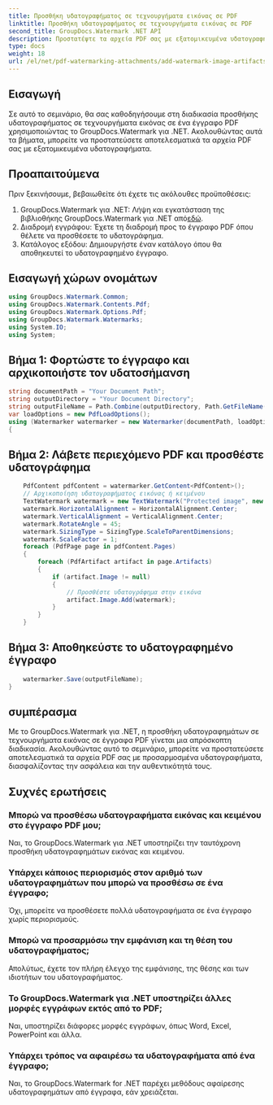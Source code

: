 ```yaml
---
title: Προσθήκη υδατογραφήματος σε τεχνουργήματα εικόνας σε PDF
linktitle: Προσθήκη υδατογραφήματος σε τεχνουργήματα εικόνας σε PDF
second_title: GroupDocs.Watermark .NET API
description: Προστατέψτε τα αρχεία PDF σας με εξατομικευμένα υδατογραφήματα χρησιμοποιώντας το GroupDocs.Watermark για .NET. Προσθέστε εύκολα υδατογραφήματα κειμένου ή εικόνας σε τεχνουργήματα εικόνας σε έγγραφα PDF.
type: docs
weight: 18
url: /el/net/pdf-watermarking-attachments/add-watermark-image-artifacts-pdf/
---
```

## Εισαγωγή
Σε αυτό το σεμινάριο, θα σας καθοδηγήσουμε στη διαδικασία προσθήκης υδατογραφήματος σε τεχνουργήματα εικόνας σε ένα έγγραφο PDF χρησιμοποιώντας το GroupDocs.Watermark για .NET. Ακολουθώντας αυτά τα βήματα, μπορείτε να προστατεύσετε αποτελεσματικά τα αρχεία PDF σας με εξατομικευμένα υδατογραφήματα.
## Προαπαιτούμενα
Πριν ξεκινήσουμε, βεβαιωθείτε ότι έχετε τις ακόλουθες προϋποθέσεις:
1.  GroupDocs.Watermark για .NET: Λήψη και εγκατάσταση της βιβλιοθήκης GroupDocs.Watermark για .NET από[εδώ](https://releases.groupdocs.com/Watermark/net/).
2. Διαδρομή εγγράφου: Έχετε τη διαδρομή προς το έγγραφο PDF όπου θέλετε να προσθέσετε το υδατογράφημα.
3. Κατάλογος εξόδου: Δημιουργήστε έναν κατάλογο όπου θα αποθηκευτεί το υδατογραφημένο έγγραφο.

## Εισαγωγή χώρων ονομάτων
```csharp
using GroupDocs.Watermark.Common;
using GroupDocs.Watermark.Contents.Pdf;
using GroupDocs.Watermark.Options.Pdf;
using GroupDocs.Watermark.Watermarks;
using System.IO;
using System;
```
## Βήμα 1: Φορτώστε το έγγραφο και αρχικοποιήστε τον υδατοσήμανση
```csharp
string documentPath = "Your Document Path";
string outputDirectory = "Your Document Directory";
string outputFileName = Path.Combine(outputDirectory, Path.GetFileName(documentPath));
var loadOptions = new PdfLoadOptions();
using (Watermarker watermarker = new Watermarker(documentPath, loadOptions))
{
```
## Βήμα 2: Λάβετε περιεχόμενο PDF και προσθέστε υδατογράφημα
```csharp
	PdfContent pdfContent = watermarker.GetContent<PdfContent>();
	// Αρχικοποίηση υδατογραφήματος εικόνας ή κειμένου
	TextWatermark watermark = new TextWatermark("Protected image", new Font("Arial", 8));
	watermark.HorizontalAlignment = HorizontalAlignment.Center;
	watermark.VerticalAlignment = VerticalAlignment.Center;
	watermark.RotateAngle = 45;
	watermark.SizingType = SizingType.ScaleToParentDimensions;
	watermark.ScaleFactor = 1;
	foreach (PdfPage page in pdfContent.Pages)
	{
		foreach (PdfArtifact artifact in page.Artifacts)
		{
			if (artifact.Image != null)
			{
				// Προσθέστε υδατογράφημα στην εικόνα
				artifact.Image.Add(watermark);
			}
		}
	}
```
## Βήμα 3: Αποθηκεύστε το υδατογραφημένο έγγραφο
```csharp
	watermarker.Save(outputFileName);
}
```

## συμπέρασμα
Με το GroupDocs.Watermark για .NET, η προσθήκη υδατογραφημάτων σε τεχνουργήματα εικόνας σε έγγραφα PDF γίνεται μια απρόσκοπτη διαδικασία. Ακολουθώντας αυτό το σεμινάριο, μπορείτε να προστατεύσετε αποτελεσματικά τα αρχεία PDF σας με προσαρμοσμένα υδατογραφήματα, διασφαλίζοντας την ασφάλεια και την αυθεντικότητά τους.
## Συχνές ερωτήσεις
### Μπορώ να προσθέσω υδατογραφήματα εικόνας και κειμένου στο έγγραφο PDF μου;
Ναι, το GroupDocs.Watermark για .NET υποστηρίζει την ταυτόχρονη προσθήκη υδατογραφημάτων εικόνας και κειμένου.
### Υπάρχει κάποιος περιορισμός στον αριθμό των υδατογραφημάτων που μπορώ να προσθέσω σε ένα έγγραφο;
Όχι, μπορείτε να προσθέσετε πολλά υδατογραφήματα σε ένα έγγραφο χωρίς περιορισμούς.
### Μπορώ να προσαρμόσω την εμφάνιση και τη θέση του υδατογραφήματος;
Απολύτως, έχετε τον πλήρη έλεγχο της εμφάνισης, της θέσης και των ιδιοτήτων του υδατογραφήματος.
### Το GroupDocs.Watermark για .NET υποστηρίζει άλλες μορφές εγγράφων εκτός από το PDF;
Ναι, υποστηρίζει διάφορες μορφές εγγράφων, όπως Word, Excel, PowerPoint και άλλα.
### Υπάρχει τρόπος να αφαιρέσω τα υδατογραφήματα από ένα έγγραφο;
Ναι, το GroupDocs.Watermark for .NET παρέχει μεθόδους αφαίρεσης υδατογραφημάτων από έγγραφα, εάν χρειάζεται.